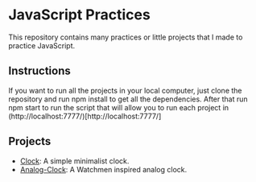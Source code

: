 # JavaScript Practices

This repository contains many practices or little projects that I made to practice JavaScript.

## Instructions
If you want to run all the projects in your local computer, just clone the repository and run npm install to get all the dependencies. After that run npm start to run the script that will allow you to run each project in (http://localhost:7777/)[http://localhost:7777/]

## Projects
 
* [Clock](https://clock.rafasu.repl.co/): A simple minimalist clock.
* [Analog-Clock](https://watchmen-analog-clock.rafasu.repl.co/): A Watchmen inspired analog clock.
